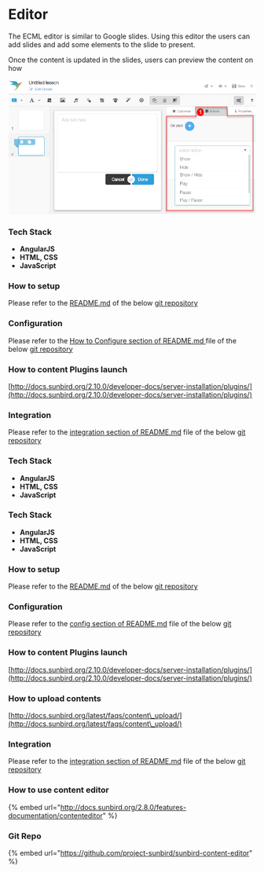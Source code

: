 # Editor

The ECML editor is similar to Google slides. Using this editor the users can add slides and add some elements to the slide to present.

Once the content is updated in the slides, users can preview the content on how

![](<../../../.gitbook/assets/image (1) (1) (1).png>)

### Tech Stack

* **AngularJS**
* **HTML, CSS**
* **JavaScript**

### How to setup

Please refer to the [README.md](https://github.com/project-sunbird/sunbird-content-editor#how-to-setup-sunbird-content-editor-in-your-local-machine) of the below [git repository](https://github.com/project-sunbird/sunbird-content-editor)

### Configuration

Please refer to the [How to Configure section of README.md ](https://github.com/project-sunbird/sunbird-content-editor#how-to-configure-the-sunbird-content-editor)file of the below [git repository](https://github.com/project-sunbird/sunbird-content-editor)

### How to content Plugins launch

[http://docs.sunbird.org/2.10.0/developer-docs/server-installation/plugins/](http://docs.sunbird.org/2.10.0/developer-docs/server-installation/plugins/)

### Integration

Please refer to the [integration section of README.md](https://github.com/gouravmore/sunbird-generic-editor/blob/release-4.8.0/README.md#integration) file of the below [git repository](https://github.com/project-sunbird/sunbird-content-editor)

### Tech Stack

* **AngularJS**
* **HTML, CSS**
* **JavaScript**

### Tech Stack

* **AngularJS**
* **HTML, CSS**
* **JavaScript**

### How to setup

Please refer to the [README.md](https://github.com/project-sunbird/sunbird-generic-editor#readme) of the below [git repository](https://github.com/project-sunbird/sunbird-content-editor)

### Configuration

Please refer to the [config section of README.md](https://github.com/project-sunbird/sunbird-content-editor#how-to-configure-the-sunbird-content-editor) file of the below [git repository](https://github.com/project-sunbird/sunbird-content-editor)

### How to content Plugins launch

[http://docs.sunbird.org/2.10.0/developer-docs/server-installation/plugins/](http://docs.sunbird.org/2.10.0/developer-docs/server-installation/plugins/)

### How to upload contents

[http://docs.sunbird.org/latest/faqs/content\_upload/](http://docs.sunbird.org/latest/faqs/content\_upload/)

### Integration

Please refer to the [integration section of README.md](https://github.com/gouravmore/sunbird-generic-editor/blob/release-4.8.0/README.md#integration) file of the below [git repository](https://github.com/project-sunbird/sunbird-generic-editor)

### How to use content editor

{% embed url="http://docs.sunbird.org/2.8.0/features-documentation/contenteditor" %}

### Git Repo

{% embed url="https://github.com/project-sunbird/sunbird-content-editor" %}
